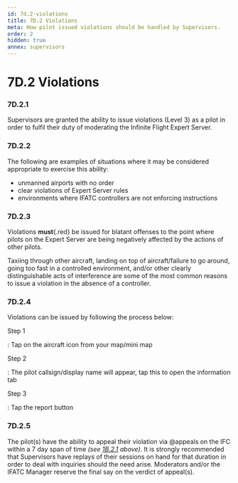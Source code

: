 ```yaml
---
id: 7d.2-violations
title: 7D.2 Violations
meta: How pilot issued violations should be handled by Supervisors.
order: 2
hidden: true
annex: supervisors
---
```


# 7D.2 Violations



### 7D.2.1

Supervisors are granted the ability to issue violations (Level 3) as a pilot in order to fulfil their duty of moderating the Infinite Flight Expert Server.	



### 7D.2.2

The following are examples of situations where it may be considered appropriate to exercise this ability:

- unmanned airports with no order
- clear violations of Expert Server rules
- environments where IFATC controllers are not enforcing instructions



### 7D.2.3

Violations **must**{.red} be issued for blatant offenses to the point where pilots on the Expert Server are being negatively affected by the actions of other pilots.		

Taxiing through other aircraft, landing on top of aircraft/failure to go around, going too fast in a controlled environment, and/or other clearly distinguishable acts of interference are some of the most common reasons to issue a violation in the absence of a controller. 



### 7D.2.4

Violations can be issued by following the process below:



Step 1

: Tap on the aircraft icon from your map/mini map



Step 2

: The pilot callsign/display name will appear, tap this to open the information tab



Step 3

: Tap the report button



### 7D.2.5

The pilot(s) have the ability to appeal their violation via @appeals on the IFC within a 7 day span of time *(see [1B.2.1](/guide/atc-manual/1b.-violations/1b.2-incident-resolution-procedure#1b.2.1) above)*. It is strongly recommended that Supervisors have replays of their sessions on hand for that duration in order to deal with inquiries should the need arise. Moderators and/or the IFATC Manager reserve the final say on the verdict of appeal(s). 